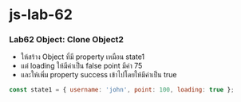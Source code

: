 # js-lab-62
### Lab62 Object: Clone Object2
- ให้สร้าง Object ที่มี property เหมือน state1
- แต่ loading ให้มีค่าเป็น false point มีค่า 75
- และให้เพิ่ม property success เข้าไปโดยให้มีค่าเป็น true

```JavaScript
const state1 = { username: 'john', point: 100, loading: true };
```
